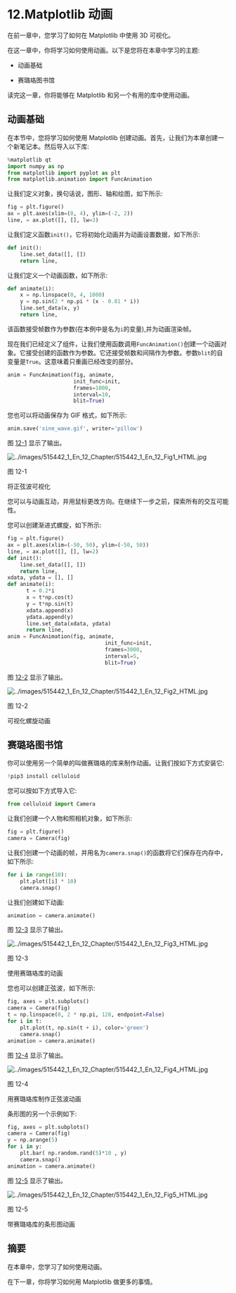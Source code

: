 # 12.Matplotlib 动画

在前一章中，您学习了如何在 Matplotlib 中使用 3D 可视化。

在这一章中，你将学习如何使用动画。以下是您将在本章中学习的主题:

*   动画基础

*   赛璐珞图书馆

读完这一章，你将能够在 Matplotlib 和另一个有用的库中使用动画。

## 动画基础

在本节中，您将学习如何使用 Matplotlib 创建动画。首先，让我们为本章创建一个新笔记本。然后导入以下库:

```py
%matplotlib qt
import numpy as np
from matplotlib import pyplot as plt
from matplotlib.animation import FuncAnimation

```

让我们定义对象，换句话说，图形、轴和绘图，如下所示:

```py
fig = plt.figure()
ax = plt.axes(xlim=(0, 4), ylim=(-2, 2))
line, = ax.plot([], [], lw=3)

```

让我们定义函数`init()`，它将初始化动画并为动画设置数据，如下所示:

```py
def init():
    line.set_data([], [])
    return line,

```

让我们定义一个动画函数，如下所示:

```py
def animate(i):
    x = np.linspace(0, 4, 1000)
    y = np.sin(2 * np.pi * (x - 0.01 * i))
    line.set_data(x, y)
    return line,

```

该函数接受帧数作为参数(在本例中是名为`i`的变量),并为动画渲染帧。

现在我们已经定义了组件，让我们使用函数调用`FuncAnimation()`创建一个动画对象。它接受创建的函数作为参数。它还接受帧数和间隔作为参数。参数`blit`的自变量是`True`。这意味着只重画已经改变的部分。

```py
anim = FuncAnimation(fig, animate,
                     init_func=init,
                     frames=1000,
                     interval=10,
                     blit=True)

```

您也可以将动画保存为 GIF 格式，如下所示:

```py
anim.save('sine_wave.gif', writer='pillow')

```

图 [12-1](#Fig1) 显示了输出。

![../images/515442_1_En_12_Chapter/515442_1_En_12_Fig1_HTML.jpg](../images/515442_1_En_12_Chapter/515442_1_En_12_Fig1_HTML.jpg)

图 12-1

将正弦波可视化

您可以与动画互动，并用鼠标更改方向。在继续下一步之前，探索所有的交互可能性。

您可以创建渐进式螺旋，如下所示:

```py
fig = plt.figure()
ax = plt.axes(xlim=(-50, 50), ylim=(-50, 50))
line, = ax.plot([], [], lw=2)
def init():
    line.set_data([], [])
    return line,
xdata, ydata = [], []
def animate(i):
      t = 0.2*i
      x = t*np.cos(t)
      y = t*np.sin(t)
      xdata.append(x)
      ydata.append(y)
      line.set_data(xdata, ydata)
      return line,
anim = FuncAnimation(fig, animate,
                               init_func=init,
                               frames=3000,
                               interval=5,
                               blit=True)

```

图 [12-2](#Fig2) 显示了输出。

![../images/515442_1_En_12_Chapter/515442_1_En_12_Fig2_HTML.jpg](../images/515442_1_En_12_Chapter/515442_1_En_12_Fig2_HTML.jpg)

图 12-2

可视化螺旋动画

## 赛璐珞图书馆

你可以使用另一个简单的叫做赛璐珞的库来制作动画。让我们按如下方式安装它:

```py
!pip3 install celluloid

```

您可以按如下方式导入它:

```py
from celluloid import Camera

```

让我们创建一个人物和照相机对象，如下所示:

```py
fig = plt.figure()
camera = Camera(fig)

```

让我们创建一个动画的帧，并用名为`camera.snap()`的函数将它们保存在内存中，如下所示:

```py
for i in range(10):
    plt.plot([i] * 10)
    camera.snap()

```

让我们创建如下动画:

```py
animation = camera.animate()

```

图 [12-3](#Fig3) 显示了输出。

![../images/515442_1_En_12_Chapter/515442_1_En_12_Fig3_HTML.jpg](../images/515442_1_En_12_Chapter/515442_1_En_12_Fig3_HTML.jpg)

图 12-3

使用赛璐珞库的动画

您也可以创建正弦波，如下所示:

```py
fig, axes = plt.subplots()
camera = Camera(fig)
t = np.linspace(0, 2 * np.pi, 128, endpoint=False)
for i in t:
    plt.plot(t, np.sin(t + i), color='green')
    camera.snap()
animation = camera.animate()

```

图 [12-4](#Fig4) 显示了输出。

![../images/515442_1_En_12_Chapter/515442_1_En_12_Fig4_HTML.jpg](../images/515442_1_En_12_Chapter/515442_1_En_12_Fig4_HTML.jpg)

图 12-4

用赛璐珞库制作正弦波动画

条形图的另一个示例如下:

```py
fig, axes = plt.subplots()
camera = Camera(fig)
y = np.arange(5)
for i in y:
    plt.bar( np.random.rand(5)*10 , y)
    camera.snap()
animation = camera.animate()

```

图 [12-5](#Fig5) 显示了输出。

![../images/515442_1_En_12_Chapter/515442_1_En_12_Fig5_HTML.jpg](../images/515442_1_En_12_Chapter/515442_1_En_12_Fig5_HTML.jpg)

图 12-5

带赛璐珞库的条形图动画

## 摘要

在本章中，您学习了如何使用动画。

在下一章，你将学习如何用 Matplotlib 做更多的事情。